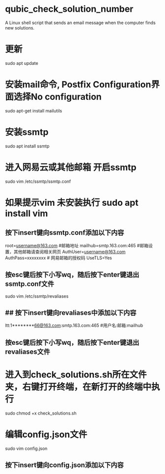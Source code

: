 # qubic_check_solution_number
A Linux shell script that sends an email message when the computer finds new solutions.
# 更新
sudo apt update
# 安装mail命令, Postfix Configuration界面选择No configuration
sudo apt-get install mailutils
# 安装ssmtp
sudo apt install ssmtp
# 进入网易云或其他邮箱 开启ssmtp

sudo vim /etc/ssmtp/ssmtp.conf
# 如果提示vim 未安装执行 sudo apt install vim
## 按下insert键向ssmtp.conf添加以下内容
root=username@163.com #邮箱地址
mailhub=smtp.163.com:465  #邮箱设置，其他邮箱请查阅相关网页
AuthUser=username@163.com  
AuthPass=xxxxxxxx # 网易邮箱的授权码
UseTLS=Yes
## 按esc键后按下小写wq，随后按下enter键退出ssmtp.conf文件

sudo vim /etc/ssmtp/revaliases
## ## 按下insert键向revaliases中添加以下内容
ltt:1********66@163.com:smtp.163.com:465    #用户名:邮箱:mailhub
## 按esc键后按下小写wq，随后按下enter键退出revaliases文件

# 进入到check_solutions.sh所在文件夹，右键打开终端，在新打开的终端中执行
sudo chmod +x check_solutions.sh
# 编辑config.json文件
sudo vim config.json
## 按下insert键向config.json添加以下内容
